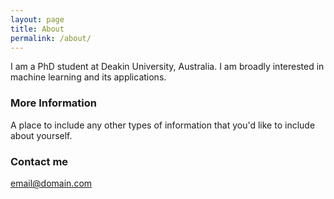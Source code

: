 ```yaml
---
layout: page
title: About
permalink: /about/
---
```


I am a PhD student at Deakin University, Australia. I am broadly interested in machine learning and its applications. 

### More Information

A place to include any other types of information that you'd like to include about yourself.

### Contact me

[email@domain.com](mailto:email@domain.com)
